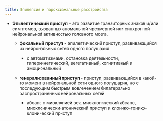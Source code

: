 ```yaml
---
title: Эпилепсия и пароксизмальные расстройства
---
```


- **Эпилептический приступ** - это развитие транзиторных знаков и/или симптомов, вызванных аномальной чрезмерной или синхронной нейрональной активностью головного мозга.
	 - **фокальный приступ** - эпилептический приступ, развивающийся из нейрональных сетей одного полушария
		 - с автоматизмами, остановка деятельности, гиперкинетический, вегетативный, когнитивный и эмоциональный

	 - **генерализованный приступ** - приступ, развивающийся в какой-то момент в нейрональной сети одного полушария, но с последующим быстрым вовлечением билатерально распространенных нейрональных сетей
		 - абсанс с миоклонией век, миоклонический абсанс, миоклонически-атонический приступ и клонико-тонико- клонический приступ
